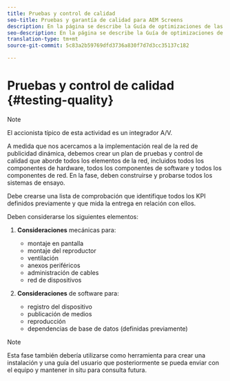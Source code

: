 ```yaml
---
title: Pruebas y control de calidad
seo-title: Pruebas y garantía de calidad para AEM Screens
description: En la página se describe la Guía de optimizaciones de las pantallas de prueba y garantía de calidad para AEM
seo-description: En la página se describe la Guía de optimizaciones de las pantallas de prueba y garantía de calidad para AEM
translation-type: tm+mt
source-git-commit: 5c83a2b59769dfd3736a830f7d7d3cc35137c182

---
```



# Pruebas y control de calidad {#testing-quality}

>[!NOTE]
>
>El accionista típico de esta actividad es un integrador A/V.

A medida que nos acercamos a la implementación real de la red de publicidad dinámica, debemos crear un plan de pruebas y control de calidad que aborde todos los elementos de la red, incluidos todos los componentes de hardware, todos los componentes de software y todos los componentes de red.
En la fase, deben construirse y probarse todos los sistemas de ensayo.

Debe crearse una lista de comprobación que identifique todos los KPI definidos previamente y que mida la entrega en relación con ellos.

Deben considerarse los siguientes elementos:

1. **Consideraciones** mecánicas para:
   * montaje en pantalla
   * montaje del reproductor
   * ventilación
   * anexos periféricos
   * administración de cables
   * red de dispositivos

1. **Consideraciones** de software para:
   * registro del dispositivo
   * publicación de medios
   * reproducción
   * dependencias de base de datos (definidas previamente)

>[!NOTE]
> Esta fase también debería utilizarse como herramienta para crear una instalación y una guía del usuario que posteriormente se pueda enviar con el equipo y mantener in situ para consulta futura.
